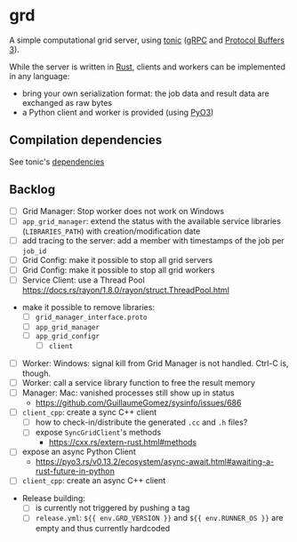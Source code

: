 # grd

A simple computational grid server, using [tonic](https://github.com/hyperium/tonic) ([gRPC](https://grpc.io/) and
[Protocol Buffers 3](https://developers.google.com/protocol-buffers/docs/proto3)).

While the server is written in [Rust](https://www.rust-lang.org), clients and workers can be implemented
in any language:
* bring your own serialization format: the job data and result data are exchanged as raw bytes
* a Python client and worker is provided (using [PyO3](https://pyo3.rs))

## Compilation dependencies

See tonic's [dependencies](https://github.com/hyperium/tonic#dependencies)

## Backlog

* [ ] Grid Manager: Stop worker does not work on Windows 
* [ ] `app_grid_manager`: extend the status with the available service libraries (`LIBRARIES_PATH`) with creation/modification date
* [ ] add tracing to the server: add a member with timestamps of the job per `job_id`
* [ ] Grid Config: make it possible to stop all grid servers
* [ ] Grid Config: make it possible to stop all grid workers
* [ ] Service Client: use a Thread Pool https://docs.rs/rayon/1.8.0/rayon/struct.ThreadPool.html
* make it possible to remove libraries:
  * [ ] `grid_manager_interface.proto`
  * [ ] `app_grid_manager`
  * [ ] `app_grid_configr`
    * [ ] `client`
* [ ] Worker: Windows: signal kill from Grid Manager is not handled. Ctrl-C is, though.
* [ ] Worker: call a service library function to free the result memory
* [ ] Manager: Mac: vanished processes still show up in status
  * https://github.com/GuillaumeGomez/sysinfo/issues/686
* [ ] `client_cpp`: create a sync C++ client
  * [ ] how to check-in/distribute the generated `.cc` and `.h` files?
  * [ ] expose `SyncGridClient`'s methods
    * https://cxx.rs/extern-rust.html#methods
* [ ] expose an async Python Client
  * https://pyo3.rs/v0.13.2/ecosystem/async-await.html#awaiting-a-rust-future-in-python
* [ ] `client_cpp`: create an async C++ client
* Release building:
  * [ ] is currently not triggered by pushing a tag
  * [ ] `release.yml`: `${{ env.GRD_VERSION }}` and `${{ env.RUNNER_OS }}` are empty and thus currently hardcoded
